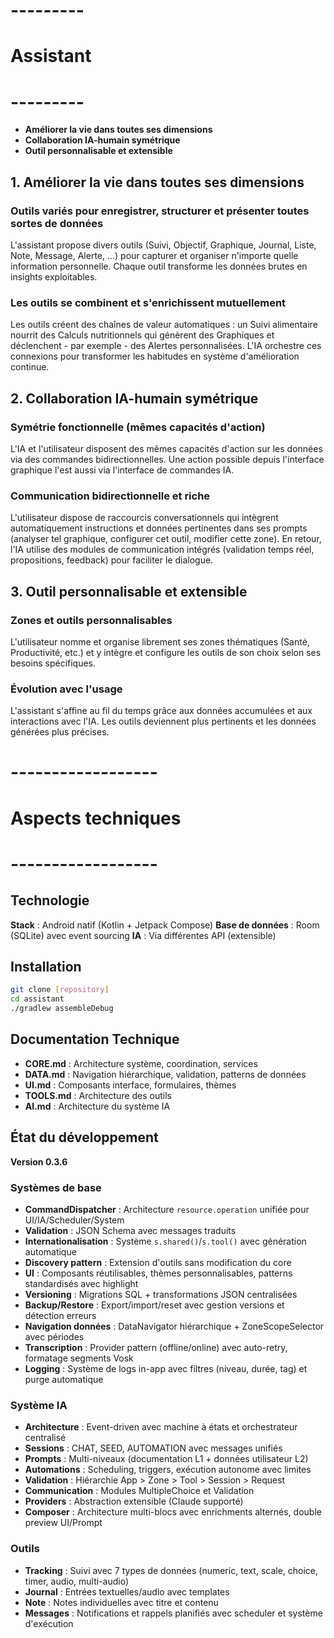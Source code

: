 # --------- #
# Assistant #
# --------- #

- **Améliorer la vie dans toutes ses dimensions**
- **Collaboration IA-humain symétrique** 
- **Outil personnalisable et extensible**

## 1. Améliorer la vie dans toutes ses dimensions

### Outils variés pour enregistrer, structurer et présenter toutes sortes de données
L'assistant propose divers outils (Suivi, Objectif, Graphique, Journal, Liste, Note, Message, Alerte, ...) pour capturer et organiser n'importe quelle information personnelle. Chaque outil transforme les données brutes en insights exploitables.

### Les outils se combinent et s'enrichissent mutuellement
Les outils créent des chaînes de valeur automatiques : un Suivi alimentaire nourrit des Calculs nutritionnels qui génèrent des Graphiques et déclenchent - par exemple - des Alertes personnalisées. L'IA orchestre ces connexions pour transformer les habitudes en système d'amélioration continue.


## 2. Collaboration IA-humain symétrique

### Symétrie fonctionnelle (mêmes capacités d'action)
L'IA et l'utilisateur disposent des mêmes capacités d'action sur les données via des commandes bidirectionnelles. Une action possible depuis l'interface graphique l'est aussi via l'interface de commandes IA.

### Communication bidirectionnelle et riche
L'utilisateur dispose de raccourcis conversationnels qui intègrent automatiquement instructions et données pertinentes dans ses prompts (analyser tel graphique, configurer cet outil, modifier cette zone). En retour, l'IA utilise des modules de communication intégrés (validation temps réel, propositions, feedback) pour faciliter le dialogue.


## 3. Outil personnalisable et extensible

### Zones et outils personnalisables
L'utilisateur nomme et organise librement ses zones thématiques (Santé, Productivité, etc.) et y intègre et configure les outils de son choix selon ses besoins spécifiques.

### Évolution avec l'usage
L'assistant s'affine au fil du temps grâce aux données accumulées et aux interactions avec l'IA. Les outils deviennent plus pertinents et les données générées plus précises.


# ------------------ #
# Aspects techniques #
# ------------------ #

## Technologie

**Stack** : Android natif (Kotlin + Jetpack Compose)
**Base de données** : Room (SQLite) avec event sourcing
**IA** : Via différentes API (extensible)


## Installation

```bash
git clone [repository]
cd assistant
./gradlew assembleDebug
```

## Documentation Technique

- **CORE.md** : Architecture système, coordination, services
- **DATA.md** : Navigation hiérarchique, validation, patterns de données
- **UI.md** : Composants interface, formulaires, thèmes
- **TOOLS.md** : Architecture des outils
- **AI.md** : Architecture du système IA



## État du développement

**Version 0.3.6**

### Systèmes de base

- **CommandDispatcher** : Architecture `resource.operation` unifiée pour UI/IA/Scheduler/System
- **Validation** : JSON Schema avec messages traduits
- **Internationalisation** : Système `s.shared()`/`s.tool()` avec génération automatique
- **Discovery pattern** : Extension d'outils sans modification du core
- **UI** : Composants réutilisables, thèmes personnalisables, patterns standardisés avec highlight
- **Versioning** : Migrations SQL + transformations JSON centralisées
- **Backup/Restore** : Export/import/reset avec gestion versions et détection erreurs
- **Navigation données** : DataNavigator hiérarchique + ZoneScopeSelector avec périodes
- **Transcription** : Provider pattern (offline/online) avec auto-retry, formatage segments Vosk
- **Logging** : Système de logs in-app avec filtres (niveau, durée, tag) et purge automatique

### Système IA

- **Architecture** : Event-driven avec machine à états et orchestrateur centralisé
- **Sessions** : CHAT, SEED, AUTOMATION avec messages unifiés
- **Prompts** : Multi-niveaux (documentation L1 + données utilisateur L2)
- **Automations** : Scheduling, triggers, exécution autonome avec limites
- **Validation** : Hiérarchie App > Zone > Tool > Session > Request
- **Communication** : Modules MultipleChoice et Validation
- **Providers** : Abstraction extensible (Claude supporté)
- **Composer** : Architecture multi-blocs avec enrichments alternés, double preview UI/Prompt

### Outils

- **Tracking** : Suivi avec 7 types de données (numeric, text, scale, choice, timer, audio, multi-audio)
- **Journal** : Entrées textuelles/audio avec templates
- **Note** : Notes individuelles avec titre et contenu
- **Messages** : Notifications et rappels planifiés avec scheduler et système d'exécution




